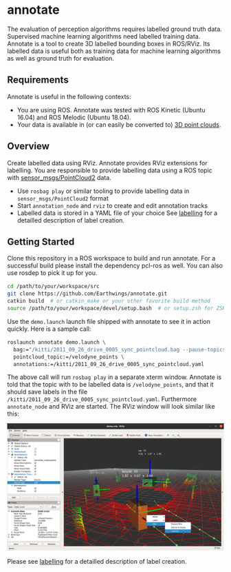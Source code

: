 # annotate
The evaluation of perception algorithms requires labelled ground truth data. Supervised machine learning algorithms need labelled training data. Annotate is a tool to create 3D labelled bounding boxes in ROS/RViz. Its labelled data is useful both as training data for machine learning algorithms as well as ground truth for evaluation.

## Requirements
Annotate is useful in the following contexts:
* You are using ROS. Annotate was tested with ROS Kinetic (Ubuntu 16.04) and ROS Melodic (Ubuntu 18.04).
* Your data is available in (or can easily be converted to) [3D point clouds](http://wiki.ros.org/pcl).

## Overview
Create labelled data using RViz. Annotate provides RViz extensions for labelling. You are responsible to provide labelling data using a ROS topic with [sensor_msgs/PointCloud2](http://docs.ros.org/melodic/api/sensor_msgs/html/msg/PointCloud2.html) data.
* Use ```rosbag play``` or similar tooling to provide labelling data in ```sensor_msgs/PointCloud2``` format
* Start ```annotation_node``` and ```rviz``` to create and edit annotation tracks
* Labelled data is stored in a YAML file of your choice
See [labelling](docs/labelling.md) for a detailled description of label creation.

## Getting Started
Clone this repository in a ROS workspace to build and run annotate. For a successful build please install the dependency pcl-ros as well. You can also use rosdep to pick it up for you.

```bash
cd /path/to/your/workspace/src
git clone https://github.com/Earthwings/annotate.git
catkin build  # or catkin_make or your other favorite build method
source /path/to/your/workspace/devel/setup.bash  # or setup.zsh for ZSH users
```

Use the ```demo.launch``` launch file shipped with annotate to see it in action quickly. Here is a sample call:

```bash
roslaunch annotate demo.launch \
  bag:="/kitti/2011_09_26_drive_0005_sync_pointcloud.bag --pause-topics /velodyne_points" \
  pointcloud_topic:=/velodyne_points \
  annotations:=/kitti/2011_09_26_drive_0005_sync_pointcloud.yaml
```
The above call will run ```rosbag play``` in a separate xterm window. Annotate is told that the topic with to be labelled data is ```/velodyne_points```, and that it should save labels in the file ```/kitti/2011_09_26_drive_0005_sync_pointcloud.yaml```. Furthermore ```annotate_node``` and RViz are started. The RViz window will look similar like this:

![RViz/Annotate screenshot](docs/rviz-full.png "RViz screenshot with annotate")

Please see [labelling](docs/labelling.md) for a detailled description of label creation.

